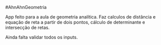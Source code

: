 #AhnAhnGeometria

App feito para a aula de geometria analítica. Faz calculos de distância e equação de reta a partir de dois pontos,
cálculo de determinante e intersecção de retas.

Ainda falta validar todos os inputs.
